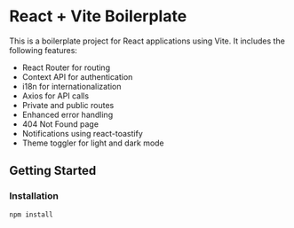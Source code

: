 # React + Vite Boilerplate

This is a boilerplate project for React applications using Vite. It includes the following features:

- React Router for routing
- Context API for authentication
- i18n for internationalization
- Axios for API calls
- Private and public routes
- Enhanced error handling
- 404 Not Found page
- Notifications using react-toastify
- Theme toggler for light and dark mode

## Getting Started

### Installation

```bash
npm install
